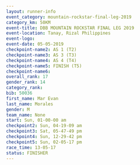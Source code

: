 ```yaml
---
layout: runner-info 
event_category: mountain-rockstar-final-leg-2019 
category_km: 50KM 
event-title: DBB MOUNTAIN ROCKSTAR FINAL LEG 2019 
event-location: Tanay, Rizal Philippines 
event-logo: 
event-date: 05-05-2019 
checkpoint-name2: AS 1 (T2) 
checkpoint-name3: AS 3 (T3) 
checkpoint-name4: AS 4 (T4) 
checkpoint-name5: FINISH (T5) 
checkpoint-name6: 
overall_rank: 17
gender_rank: 14
category_rank: 
bib: 50036
first_name: Mar Evan
last_name: Morales
gender: M
team_name: None
start: Sun, 01-00-00 am
checkpoint2: Sun, 04-19-09 am
checkpoint3: Sat, 05-47-49 pm
checkpoint4: Sun, 12-29-42 pm
checkpoint5: Sun, 02-05-17 pm
race_time: 13-05-17
status: FINISHER
---
```

